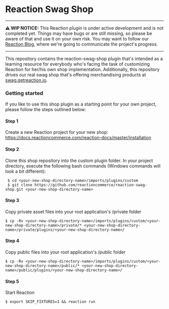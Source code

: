 # Reaction Swag Shop


---

 **⚠ WIP NOTICE:** This Reaction plugin is under active development and is not completed yet. Things may have bugs or are still missing,
 so please be aware of that and use it on your own risk.
 You may want to follow our [Reaction Blog](https://blog.reactioncommerce.com/), where we're going to communicate the project's progress.  
 
---


This repository contains the reaction-swag-shop plugin that's intended as a learning resource for everybody
who's facing the task of customizing Reaction for her/his own shop implementation. Additionally, this repository drives
our real swag shop that's offering merchandising products at [swag.getreaction.io](swag.getreaction.io).


### Getting started
If you like to use this shop plugin as a starting point for your own project, please follow the steps outlined below:

#### Step 1
Create a new Reaction project for your new shop: https://docs.reactioncommerce.com/reaction-docs/master/installation

#### Step 2
Clone this shop repository into the custom plugin folder. In your project directory, execute the following bash
 commands (Windows commands will look a bit different):
```
 $ cd <your-new-shop-directory-name>/imports/plugins/custom
 $ git clone https://github.com/reactioncommerce/reaction-swag-shop.git <your-new-shop-directory-name>
```

#### Step 3
Copy private asset files into your root application's /private folder
```
$ cp -Rv <your-new-shop-directory-name>/imports/plugins/custom/<your-new-shop-directory-name>/private/* <your-new-shop-directory-name>/private/plugins/<your-new-shop-directory-name>/
```

#### Step 4
Copy public files into your root application's /public folder
```
$ cp -Rv <your-new-shop-directory-name>/imports/plugins/custom/<your-new-shop-directory-name>/public/* <your-new-shop-directory-name>/public/plugins/<your-new-shop-directory-name>/
```

#### Step 5
Start Reaction
```
$ export SKIP_FIXTURES=1 && reaction run
```
